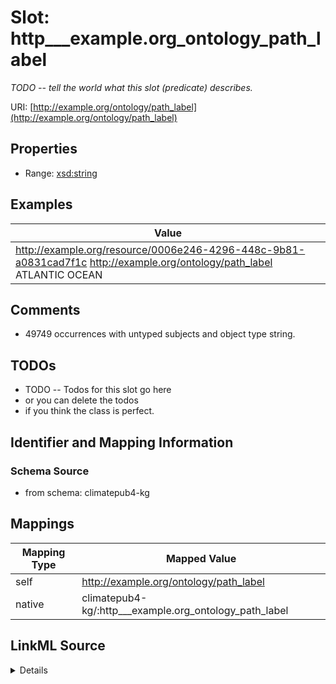 

# Slot: http___example.org_ontology_path_label


_TODO -- tell the world what this slot (predicate) describes._





URI: [http://example.org/ontology/path_label](http://example.org/ontology/path_label)



<!-- no inheritance hierarchy -->








## Properties

* Range: [xsd:string](http://www.w3.org/2001/XMLSchema#string)






## Examples

| Value |
| --- |
| http://example.org/resource/0006e246-4296-448c-9b81-a0831cad7f1c http://example.org/ontology/path_label ATLANTIC OCEAN |

## Comments

* 49749 occurrences with untyped subjects and object type string.

## TODOs

* TODO -- Todos for this slot go here
* or you can delete the todos
* if you think the class is perfect.

## Identifier and Mapping Information







### Schema Source


* from schema: climatepub4-kg




## Mappings

| Mapping Type | Mapped Value |
| ---  | ---  |
| self | http://example.org/ontology/path_label |
| native | climatepub4-kg/:http___example.org_ontology_path_label |




## LinkML Source

<details>
```yaml
name: http___example.org_ontology_path_label
description: TODO -- tell the world what this slot (predicate) describes.
todos:
- TODO -- Todos for this slot go here
- or you can delete the todos
- if you think the class is perfect.
comments:
- 49749 occurrences with untyped subjects and object type string.
examples:
- value: http://example.org/resource/0006e246-4296-448c-9b81-a0831cad7f1c http://example.org/ontology/path_label
    ATLANTIC OCEAN
from_schema: climatepub4-kg
rank: 1000
slot_uri: http://example.org/ontology/path_label
alias: http___example.org_ontology_path_label
range: string

```
</details>